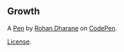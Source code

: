 Growth
------


A [Pen](https://codepen.io/Rohan-Dharane/pen/bGXJzrj) by [Rohan Dharane](https://codepen.io/Rohan-Dharane) on [CodePen](https://codepen.io).

[License](https://codepen.io/license/pen/bGXJzrj).